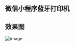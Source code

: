 ## 微信小程序蓝牙打印机

## 效果图 

![image](https://raw.githubusercontent.com/huang-ju/bluetooth-printer/master/md/printf.jpeg)